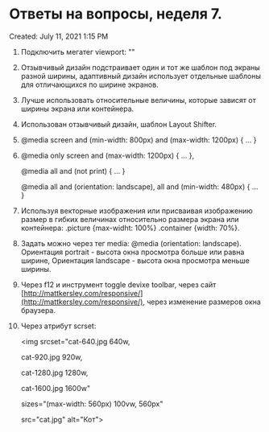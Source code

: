 # Ответы на вопросы, неделя 7.

Created: July 11, 2021 1:15 PM

1. Подключить мегатег viewport: "<meta name="viewport" content="width=device-width, initial-scale=1.0">"
2. Отзывчивый дизайн подстраивает один и тот же шаблон под экраны разной ширины, адаптивный дизайн использует отдельные шаблоны для отличающихся по ширине экранов.
3. Лучше использовать относительные величины, которые зависят от ширины экрана или контейнера.
4. Использован отзывчивый дизайн, шаблон Layout Shifter.
5. @media screen and (min-width: 800px) and (max-width: 1200px) { ... }
6. @media only screen and (max-width: 1200px) { ... }, 

    @media all and (not print) { ... }

    @media all and (orientation: landscape), all and (min-width: 480px) { ... }

7. Используя векторные изображения или присваивая изображению размер в гибких величинах относительно размера экрана или контейнера: .picture {max-widht: 100%} .container {width: 70%}.
8. Задать можно через тег media: @media (orientation: landscape). Ориентация portrait - высота окна просмотра больше или равна ширине, Ориентация landscape - высота окна просмотра меньше ширины.
9. Через f12 и инструмент toggle devixe toolbar, через сайт [http://mattkersley.com/responsive/](http://mattkersley.com/responsive/), через изменение размеров окна браузера.
10. Через атрибут scrset: 

    <img srcset="cat-640.jpg 640w, 

    cat-920.jpg 920w, 

    cat-1280.jpg 1280w, 

    cat-1600.jpg 1600w" 

    sizes="(max-width: 560px) 100vw, 560px"

    src="cat.jpg" alt="Кот">
